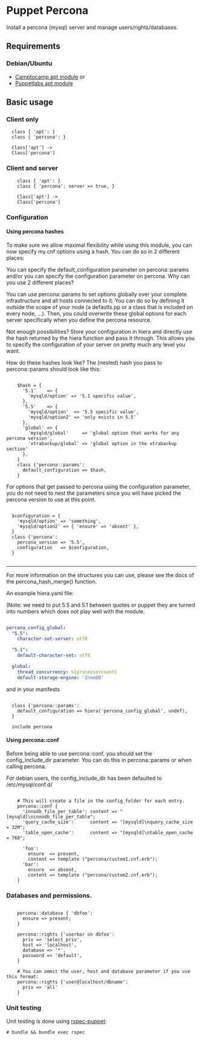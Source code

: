 # Puppet Percona

Install a percona (mysql) server and manage users/rights/databases.

## Requirements

### Debian/Ubuntu
* [Camptocamp apt module]
or 
* [Puppetlabs apt module]

## Basic usage

### Client only

```puppet
  class { 'apt': }
  class { 'percona': }

  Class['apt'] ->
  Class['percona']
```

### Client and server

```puppet
    class { 'apt': }
    class { 'percona': server => true, }

    Class['apt'] ->
    Class['percona']
```

### Configuration


#### Using percona hashes

To make sure we allow maximal flexibility while using this module, you can now
specify my.cnf options using a hash. You can do so in 2 different places:

You can specify the default_configuration parameter on percona::params and/or
you can specify the configuration parameter on percona.
Why can you use 2 different places?

You can use percona::params to set options globally over your complete
infrastructure and all hosts connected to it. You can do so by defining it
outside the scope of your node (a defaults.pp or a class that is included on
every node, ...). Then, you could overwrite these global options for each
server specifically when you define the percona resource.

Not enough possibilities? Store your configuration in hiera and directly
use the hash returned by the hiera function and pass it through. This allows
you to specify the configuration of your server on pretty much any level
you want.

How do these hashes look like? The (nested) hash you pass to percona::params
should look like this:

```puppet

    $hash = {
      '5.1'    => {
        'mysqld/option' => '5.1 specific value',
      },
      '5.5'    => {
        'mysqld/option'  => '5.5 specific value',
        'mysqld/option2' => 'only exists in 5.5'
      },
      'global' => {
        'mysqld/global'     => 'global option that works for any percona version',
        'xtrabackup/global' => 'global option in the xtrabackup section'
      },
    }
    class {'percona::params':
      default_configuration => $hash,
    }

```

For options that get passed to percona using the configuration parameter, you
do not need to nest the parameters since you will have picked the percona
version to use at this point.

```puppet

  $configuration = {
    'mysqld/option' => 'something',
    'mysqld/option2' => { 'ensure' => 'absent' },
  }
  class {'percona':
    percona_version => '5.5',
    configuration   => $configuration,
  }


```
----

For more information on the structures you can use, please see the docs of the
percona_hash_merge() function.

An example hiera.yaml file:

(Note: we need to put 5.5 and 5.1 between quotes or puppet they are turned into
numbers which does not play well with the module.

```yaml

percona_config_global:
  "5.5":
    character-set-server: utf8

  "5.1":
    default-character-set: utf8

  global:
    thread_concurrency: %{processorcount}
    default-storage-engine: 'InnoDB'

```

and in your manifests

```puppet

  class {'percona::params':
    default_configuration => hiera('percona_config_global', undef),
  }

  include percona

```

#### Using percona::conf

Before being able to use percona::conf, you should set the config_include_dir
parameter. You can do this in percona::params or when calling percona.

For debian users, the config_include_dir has been defaulted to /etc/mysql/conf.d/

```puppet

    # This will create a file in the config_folder for each entry.
    percona::conf {
      'innodb_file_per_table': content => "[mysqld]\ninnodb_file_per_table";
      'query_cache_size':      content => "[mysqld]\nquery_cache_size = 32M";
      'table_open_cache':      content => "[mysqld]\ntable_open_cache = 768";

      'foo':
        ensure  => present,
        content => template ("percona/custom1.cnf.erb");
      'bar':
        ensure  => absent,
        content => template ("percona/custom2.cnf.erb");
    }

```

### Databases and permissions.

```puppet

    percona::database { 'dbfoo':
      ensure => present;
    }

    percona::rights {'userbar on dbfoo':
      priv => 'select_priv',
      host => 'localhost',
      database => '*',
      password => 'default',
    }

    # You can ommit the user, host and database parameter if you use this format:
    percona::rights {'user@localhost/dbname':
      priv => 'all'
    }

```

### Unit testing

Unit testing is done using [rspec-puppet]:

    # bundle && bundle exec rspec

[camptocamp apt module]: https://github.com/camptocamp/puppet-apt
[Puppetlabs apt module]: https://github.com/puppetlabs/puppetlabs-apt
[rspec-puppet]: https://github.com/rodjek/rspec-puppet

